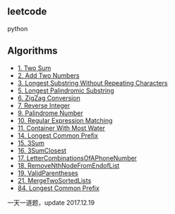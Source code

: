 ## leetcode
python

## Algorithms
* [1. Two Sum](algorithm/TwoSum.py)
* [2. Add Two Numbers](algorithm/AddTwoNumbers.py)
* [3. Longest Substring Without Repeating Characters](algorithm/LengthOfLongestSubstring.py)
* [5. Longest Palindromic Substring](algorithm/longestPalindrome.py)
* [6. ZigZag Conversion](algorithm/ZigzagConversion.py)
* [7. Reverse Integer](algorithm/ReserveInteger.py)
* [9. Palindrome Number](algorithm/PalindromeNumber.py)
* [10. Regular Expression Matching](algorithm/RegularExpressionMatching.py)
* [11. Container With Most Water](algorithm/ContainerWithMostWater.py)
* [14. Longest Common Prefix](algorithm/LongestCommonPrefix.py)
* [15. 3Sum](algorithm/3Sum.py)
* [16. 3SumClosest](algorithm/3SumClosest.py)
* [17. LetterCombinationsOfAPhoneNumber](algorithm/LetterCombinationsOfAPhoneNumber.py)
* [18. RemoveNthNodeFromEndofList](algorithm/RemoveNthNodeFromEndofList.py)
* [19. ValidParentheses](algorithm/ValidParentheses.py)
* [21. MergeTwoSortedLists](algorithm/MergeTwoSortedLists.py)
* [84. Longest Common Prefix](algorithm/LargestRectangleinHistogram.py)

一天一道题，update 2017.12.19





